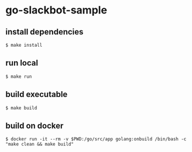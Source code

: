 # go-slackbot-sample

## install dependencies

```shell
$ make install
```

## run local

```shell
$ make run
```

## build executable

```shell
$ make build
```

## build on docker

```shell
$ docker run -it --rm -v $PWD:/go/src/app golang:onbuild /bin/bash -c "make clean && make build"
```
